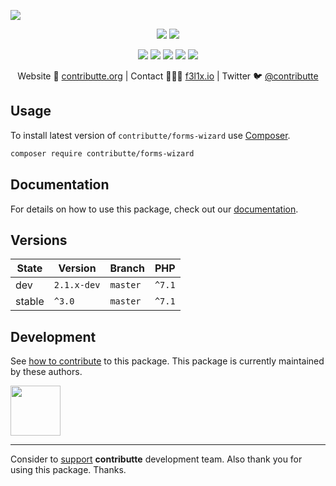 ![](https://heatbadger.now.sh/github/readme/contributte/forms-wizard/)

<p align=center>
  <a href="https://travis-ci.org/github/contributte/forms-wizard><img src="https://travis-ci.org/contributte/forms-wizard.svg?branch=master"></a>
  <a href="https://packagist.org/packages/contributte/forms-wizard"><img src="https://badgen.net/packagist/dm/contributte/forms-wizard"></a>
  <a href="https://packagist.org/packages/contributte/forms-wizard"><img src="https://badgen.net/packagist/v/contributte/forms-wizard"></a>
</p>
<p align=center>
  <a href="https://packagist.org/packages/contributte/forms-wizard"><img src="https://badgen.net/packagist/php/contributte/forms-wizard"></a>
  <a href="https://github.com/contributte/forms-wizard/LICENSE"><img src="https://badgen.net/github/license/contributte/forms-wizard"></a>
  <a href="https://bit.ly/ctteg"><img src="https://badgen.net/badge/support/gitter/cyan"></a>
  <a href="https://bit.ly/cttfo"><img src="https://badgen.net/badge/support/forum/yellow"></a>
  <a href="https://contributte.org/partners.html"><img src="https://badgen.net/badge/sponsor/donations/F96854"></a>
</p>

<p align=center>
Website 🚀 <a href="https://contributte.org">contributte.org</a> | Contact 👨🏻‍💻 <a href="https://f3l1x.io">f3l1x.io</a> | Twitter 🐦 <a href="https://twitter.com/contributte">@contributte</a>
</p>

## Usage

To install latest version of `contributte/forms-wizard` use [Composer](https://getcomposer.org).

```bash
composer require contributte/forms-wizard
```

## Documentation

For details on how to use this package, check out our [documentation](.docs).


## Versions

| State       | Version     | Branch   | PHP      |
|-------------|-------------|----------|----------|
| dev         | `2.1.x-dev` | `master` | `^7.1`   |
| stable      | `^3.0`      | `master` | `^7.1`   |

## Development

See [how to contribute](https://contributte.org) to this package. This package is currently maintained by these authors.

<a href="https://github.com/f3l1x">
    <img width="80" height="80" src="https://avatars2.githubusercontent.com/u/538058?v=3&s=80">
</a>

-----

Consider to [support](https://contributte.org/partners) **contributte** development team.
Also thank you for using this package. Thanks.
